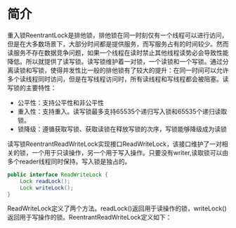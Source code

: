 # 简介
重入锁ReentrantLock是排他锁，排他锁在同一时刻仅有一个线程可以进行访问，但是在大多数场景下，大部分时间都是提供服务，而写服务占有的时间较少。然而读服务不存在数据竞争问题，如果一个线程在读时禁止其他线程读势必会导致性能降低。所以就提供了读写锁。读写锁维护着一对锁，一个读锁和一个写锁。通过分离读锁和写锁，使得并发性比一般的排他锁有了较大的提升：在同一时间可以允许多个读线程同时访问，但是在写线程访问时，所有读线程和写线程都会被阻塞。读写锁的主要特性：
- 公平性：支持公平性和非公平性
- 重入性：支持重入。读写锁最多支持65535个递归写入锁和65535个递归读取锁。
- 锁降级：遵循获取写锁、获取读锁在释放写锁的次序，写锁能够降级成为读锁

读写锁ReentrantReadWriteLock实现接口ReadWriteLock，该接口维护了一对相关的锁，一个用于只读操作，另一个用于写入操作。只要没有writer,读取锁可以由多个reader线程同时保持。写入锁是独占的。
```java
public interface ReadWriteLock {
    Lock readLock();
    Lock writeLock();
}
```
ReadWriteLock定义了两个方法。readLock()返回用于读操作的锁，writeLock()返回用于写操作的锁。ReentrantReadWriteLock定义如下：
